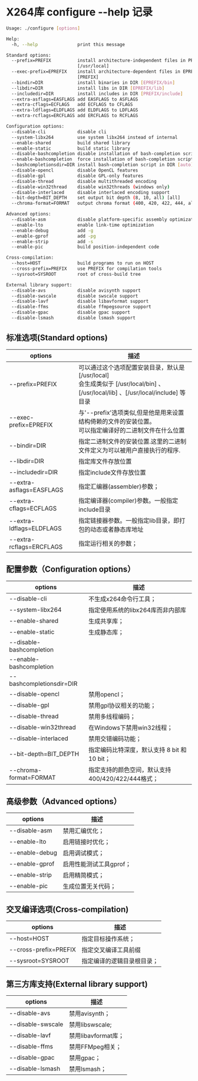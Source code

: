 # X264库 configure --help 记录

```sh
Usage: ./configure [options]

Help:
  -h, --help               print this message

Standard options:
  --prefix=PREFIX          install architecture-independent files in PREFIX
                           [/usr/local]
  --exec-prefix=EPREFIX    install architecture-dependent files in EPREFIX
                           [PREFIX]
  --bindir=DIR             install binaries in DIR [EPREFIX/bin]
  --libdir=DIR             install libs in DIR [EPREFIX/lib]
  --includedir=DIR         install includes in DIR [PREFIX/include]
  --extra-asflags=EASFLAGS add EASFLAGS to ASFLAGS
  --extra-cflags=ECFLAGS   add ECFLAGS to CFLAGS
  --extra-ldflags=ELDFLAGS add ELDFLAGS to LDFLAGS
  --extra-rcflags=ERCFLAGS add ERCFLAGS to RCFLAGS

Configuration options:
  --disable-cli            disable cli
  --system-libx264         use system libx264 instead of internal
  --enable-shared          build shared library
  --enable-static          build static library
  --disable-bashcompletion disable installation of bash-completion script
  --enable-bashcompletion  force installation of bash-completion script
  --bashcompletionsdir=DIR install bash-completion script in DIR [auto]
  --disable-opencl         disable OpenCL features
  --disable-gpl            disable GPL-only features
  --disable-thread         disable multithreaded encoding
  --disable-win32thread    disable win32threads (windows only)
  --disable-interlaced     disable interlaced encoding support
  --bit-depth=BIT_DEPTH    set output bit depth (8, 10, all) [all]
  --chroma-format=FORMAT   output chroma format (400, 420, 422, 444, all) [all]

Advanced options:
  --disable-asm            disable platform-specific assembly optimizations
  --enable-lto             enable link-time optimization
  --enable-debug           add -g
  --enable-gprof           add -pg
  --enable-strip           add -s
  --enable-pic             build position-independent code

Cross-compilation:
  --host=HOST              build programs to run on HOST
  --cross-prefix=PREFIX    use PREFIX for compilation tools
  --sysroot=SYSROOT        root of cross-build tree

External library support:
  --disable-avs            disable avisynth support
  --disable-swscale        disable swscale support
  --disable-lavf           disable libavformat support
  --disable-ffms           disable ffmpegsource support
  --disable-gpac           disable gpac support
  --disable-lsmash         disable lsmash support

```



## 标准选项(Standard options)

| options | 描述 |
| ------- | ---- |
|--prefix=PREFIX          | 可以通过这个选项配置安装目录，默认是 [/usr/local]<br />会生成类似于 [/usr/local/bin] 、[/usr/local/lib] 、[/usr/local/include] 等目录 |
|--exec-prefix=EPREFIX    | 与'--prefix'选项类似,但是他是用来设置结构倚赖的文件的安装位置。<br />可以指定编译好的二进制文件在什么位置 |
|--bindir=DIR             | 指定二进制文件的安装位置.这里的二进制文件定义为可以被用户直接执行的程序. |
|--libdir=DIR             | 指定库文件存放位置 |
|--includedir=DIR         | 指定include文件存放位置 |
|--extra-asflags=EASFLAGS | 指定汇编器(assembler)参数； |
|--extra-cflags=ECFLAGS   | 指定编译器(compiler)参数。一般指定include目录 |
|--extra-ldflags=ELDFLAGS | 指定链接器参数。一般指定lib目录，即打包的动态或者静态库地址 |
|--extra-rcflags=ERCFLAGS | 指定运行相关的参数； |



## 配置参数（Configuration options）

| options | 描述 |
| ---- | ---- |
|--disable-cli           |不生成x264命令行工具；|
|--system-libx264        |指定使用系统的libx264库而非内部库|
|--enable-shared         |生成共享库；|
|--enable-static         |生成静态库；|
|--disable-bashcompletion||
|--enable-bashcompletion ||
|--bashcompletionsdir=DIR||
|--disable-opencl        |禁用opencl；|
|--disable-gpl           |禁用gpl协议相关的功能；|
|--disable-thread        |禁用多线程编码；|
|--disable-win32thread   |在Windows下禁用win32线程；|
|--disable-interlaced    |禁用交错编码功能；|
|--bit-depth=BIT_DEPTH   |指定编码比特深度，默认支持 8 bit 和 10 bit；|
|--chroma-format=FORMAT  |指定支持的颜色空间，默认支持400/420/422/444格式；|



## 高级参数（Advanced options）

| options | 描述 |
| ---- | ---- |
|--disable-asm           |禁用汇编优化；|
|--enable-lto            |启用链接时优化；|
|--enable-debug          |启用调试模式；|
|--enable-gprof          |启用性能测试工具gprof；|
|--enable-strip          |启用精简模式；|
|--enable-pic            |生成位置无关代码；|



## 交叉编译选项(Cross-compilation)

| options | 描述 |
| ---- | ---- |
|--host=HOST             |指定目标操作系统；|
|--cross-prefix=PREFIX   |指定交叉编译工具前缀|
|--sysroot=SYSROOT       |指定编译的逻辑目录根目录；|



## 第三方库支持(External library support)

| options | 描述 |
| ---- | ---- |
|--disable-avs          |禁用avisynth；|
|--disable-swscale      |禁用libswscale;|
|--disable-lavf         |禁用libavformat库；|
|--disable-ffms         |禁用FFMpeg相关；|
|--disable-gpac         |禁用gpac；|
|--disable-lsmash       |禁用lsmash；|





